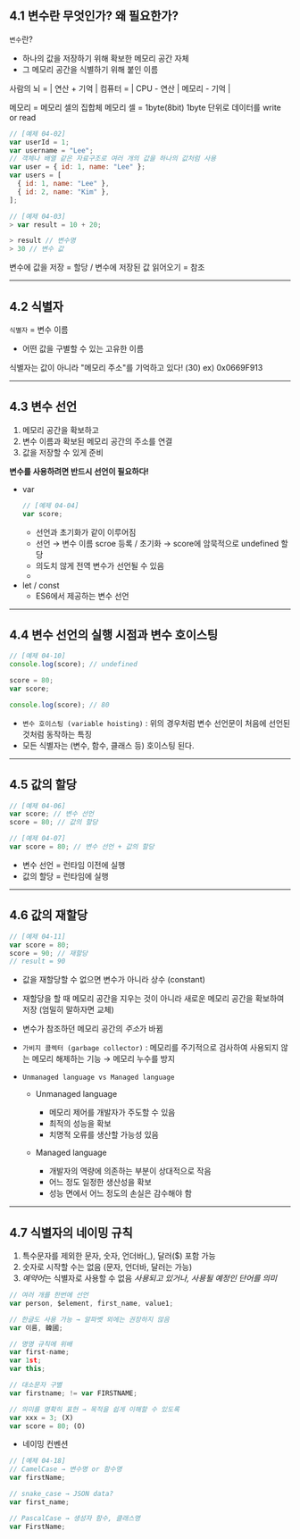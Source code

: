 ## 4.1 변수란 무엇인가? 왜 필요한가?

`변수`란?
- 하나의 값을 저장하기 위해 확보한 메모리 공간 자체
- 그 메모리 공간을 식별하기 위해 붙인 이름

사람의 뇌 = | 연산 + 기억 |
컴퓨터 = | CPU - 연산 | 메모리 - 기억 |

메모리 = 메모리 셀의 집합체
메모리 셀 = 1byte(8bit)
1byte 단위로 데이터를 write or read

```js
// [예제 04-02]
var userId = 1;
var username = "Lee";
// 객체나 배열 같은 자료구조로 여러 개의 값을 하나의 값처럼 사용
var user = { id: 1, name: "Lee" };
var users = [
  { id: 1, name: "Lee" },
  { id: 2, name: "Kim" },
];
```

```js
// [예제 04-03]
> var result = 10 + 20;

> result // 변수명
> 30 // 변수 값
```
변수에 값을 저장 = 할당 / 변수에 저장된 값 읽어오기 = 참조

-----
## 4.2 식별자
`식별자` = 변수 이름
- 어떤 값을 구별할 수 있는 고유한 이름

식별자는 값이 아니라 "메모리 주소"를 기억하고 있다!
        (30)       ex) 0x0669F913

-----
## 4.3 변수 선언
1. 메모리 공간을 확보하고
2. 변수 이름과 확보된 메모리 공간의 주소를 연결
3. 값을 저장할 수 있게 준비

**변수를 사용하려면 반드시 선언이 필요하다!**
- var
  ```js
  // [예제 04-04]
  var score;
  ```
  - 선언과 초기화가 같이 이루어짐
  - 선언 → 변수 이름 scroe 등록 / 초기화 → score에 암묵적으로 undefined 할당
  - 의도치 않게 전역 변수가 선언될 수 있음
  - 
- let / const
  - ES6에서 제공하는 변수 선언

-----
## 4.4 변수 선언의 실행 시점과 변수 호이스팅
```js
// [예제 04-10]
console.log(score); // undefined

score = 80;
var score;

console.log(score); // 80
```

- `변수 호이스팅 (variable hoisting)` : 위의 경우처럼 변수 선언문이 처음에 선언된 것처럼 동작하는 특징
- 모든 식별자는 (변수, 함수, 클래스 등) 호이스팅 된다.

-----
## 4.5 값의 할당
```js
// [예제 04-06]
var score; // 변수 선언
score = 80; // 값의 할당

// [예제 04-07]
var score = 80; // 변수 선언 + 값의 할당
```
- 변수 선언 = 런타임 이전에 실행
- 값의 할당 = 런타임에 실행

-----
## 4.6 값의 재할당
```js
// [예제 04-11]
var score = 80;
score = 90; // 재할당
// result = 90
```
- 값을 재할당할 수 없으면 변수가 아니라 상수 (constant)
- 재할당을 할 때 메모리 공간을 지우는 것이 아니라 새로운 메모리 공간을 확보하여 저장 (엄밀히 말하자면 교체)
- 변수가 참조하던 메모리 공간의 *주소*가 바뀜

- `가비지 콜렉터 (garbage collector)` : 메모리를 주기적으로 검사하여 사용되지 않는 메모리 해제하는 기능 → 메모리 누수를 방지

- `Unmanaged language vs Managed language`
  - Unmanaged language
    - 메모리 제어를 개발자가 주도할 수 있음
    - 최적의 성능을 확보
    - 치명적 오류를 생산할 가능성 있음

  - Managed language
    - 개발자의 역량에 의존하는 부분이 상대적으로 작음
    - 어느 정도 일정한 생산성을 확보
    - 성능 면에서 어느 정도의 손실은 감수해야 함
-----
## 4.7 식별자의 네이밍 규칙

1. 특수문자를 제외한 문자, 숫자, 언더바(_), 달러($) 포함 가능
2. 숫자로 시작할 수는 없음 (문자, 언더바, 달러는 가능)
3. *예약어*는 식별자로 사용할 수 없음
  *사용되고 있거나, 사용될 예정인 단어를 의미*

```js
// 여러 개를 한번에 선언
var person, $element, first_name, value1;

// 한글도 사용 가능 → 알파벳 외에는 권장하지 않음
var 이름, 韓國;

// 명명 규칙에 위배
var first-name;
var 1st;
var this;

// 대소문자 구별
var firstname; != var FIRSTNAME;

// 의미를 명확히 표현 → 목적을 쉽게 이해할 수 있도록
var xxx = 3; (X)
var score = 80; (O)
```

- 네이밍 컨벤션
```js
// [예제 04-18]
// CamelCase → 변수명 or 함수명
var firstName;

// snake_case → JSON data?
var first_name;

// PascalCase → 생성자 함수, 클래스명
var FirstName;
```